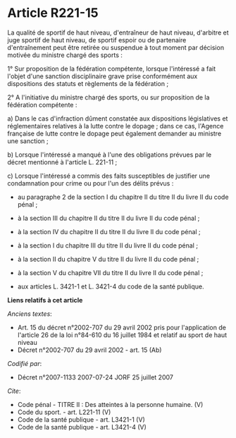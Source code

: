 # Article R221-15

La qualité de sportif de haut niveau, d'entraîneur de haut niveau, d'arbitre et juge sportif de haut niveau, de sportif
espoir ou de partenaire d'entraînement peut être retirée ou suspendue à tout moment par décision motivée du ministre chargé
des sports : 

1° Sur proposition de la fédération compétente, lorsque l'intéressé a fait l'objet d'une sanction disciplinaire grave prise
conformément aux dispositions des statuts et règlements de la fédération ; 

2° A l'initiative du ministre chargé des sports, ou sur proposition de la fédération compétente : 

a) Dans le cas d'infraction dûment constatée aux dispositions législatives et réglementaires relatives à la lutte contre le
dopage ; dans ce cas, l'Agence française de lutte contre le dopage peut également demander au ministre une sanction ; 

b) Lorsque l'intéressé a manqué à l'une des obligations prévues par le décret mentionné à l'article L. 221-11 ; 

c) Lorsque l'intéressé a commis des faits susceptibles de justifier une condamnation pour crime ou pour l'un des délits
prévus :

- au paragraphe 2 de la section I du chapitre II du titre II du livre II du code pénal ;

- à la section III du chapitre II du titre II du livre II du code pénal ;

- à la section IV du chapitre II du titre II du livre II du code pénal ;

- à la section I du chapitre III du titre II du livre II du code pénal ;

- à la section II du chapitre V du titre II du livre II du code pénal ;

- à la section V du chapitre VII du titre II du livre II du code pénal ;

- aux articles L. 3421-1 et L. 3421-4 du code de la santé publique.

**Liens relatifs à cet article**

_Anciens textes_:

  - Art. 15 du décret n°2002-707 du 29 avril 2002 pris pour l'application de l'article 26 de la loi n°84-610 du 16 juillet 1984 et relatif au sport de haut niveau
  - Décret n°2002-707 du 29 avril 2002 - art. 15 (Ab)

_Codifié par_:

  - Décret n°2007-1133 2007-07-24 JORF 25 juillet 2007

_Cite_:

  - Code pénal -  TITRE II : Des atteintes à la personne humaine. (V)
  - Code du sport. - art. L221-11 (V)
  - Code de la santé publique - art. L3421-1 (V)
  - Code de la santé publique - art. L3421-4 (V)
